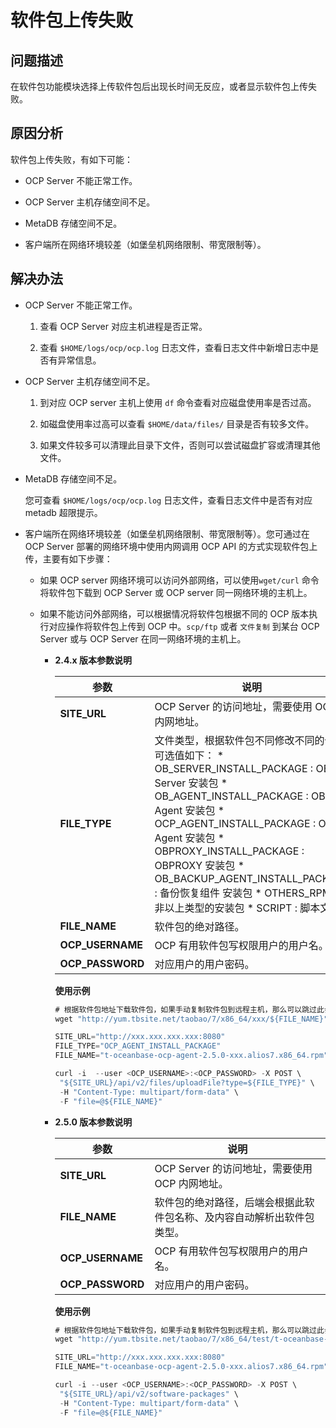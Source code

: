 软件包上传失败
============================



**问题描述**
-----------------------------

在软件包功能模块选择上传软件包后出现长时间无反应，或者显示软件包上传失败。

**原因分析**
-----------------------------

软件包上传失败，有如下可能：

* OCP Server 不能正常工作。



* OCP Server 主机存储空间不足。



* MetaDB 存储空间不足。



* 客户端所在网络环境较差（如堡垒机网络限制、带宽限制等）。






**解决办法**
-----------------------------



* OCP Server 不能正常工作。

  1. 查看 OCP Server 对应主机进程是否正常。



  2. 查看 `$HOME/logs/ocp/ocp.log` 日志文件，查看日志文件中新增日志中是否有异常信息。






* OCP Server 主机存储空间不足。

  1. 到对应 OCP server 主机上使用 `df` 命令查看对应磁盘使用率是否过高。



  2. 如磁盘使用率过高可以查看 `$HOME/data/files/` 目录是否有较多文件。



  3. 如果文件较多可以清理此目录下文件，否则可以尝试磁盘扩容或清理其他文件。






* MetaDB 存储空间不足。

  您可查看 `$HOME/logs/ocp/ocp.log` 日志文件，查看日志文件中是否有对应 metadb 超限提示。


* 客户端所在网络环境较差（如堡垒机网络限制、带宽限制等）。您可通过在 OCP Server 部署的网络环境中使用内网调用 OCP API 的方式实现软件包上传，主要有如下步骤：

  * 如果 OCP server 网络环境可以访问外部网络，可以使用`wget/curl` 命令将软件包下载到 OCP Server 或 OCP server 同一网络环境的主机上。



  * 如果不能访问外部网络，可以根据情况将软件包根据不同的 OCP 版本执行对应操作将软件包上传到 OCP 中。`scp/ftp` 或者 `文件复制` 到某台 OCP Server 或与 OCP Server 在同一网络环境的主机上。

    * **2.4.x 版本参数说明**



      |      **参数**      |                                                                                                                                                                                                                                                                                       **说明**                                                                                                                                                                                                                                                                                       |
      |------------------|------------------------------------------------------------------------------------------------------------------------------------------------------------------------------------------------------------------------------------------------------------------------------------------------------------------------------------------------------------------------------------------------------------------------------------------------------------------------------------------------------------------------------------------------------------------------------------|
      | **SITE_URL**     | OCP Server 的访问地址，需要使用 OCP 内网地址。                                                                                                                                                                                                                                                                                                                                                                                                                                                                                                                                                    |
      | **FILE_TYPE**    | 文件类型，根据软件包不同修改不同的值，可选值如下： * OB_SERVER_INSTALL_PACKAGE : OB Server 安装包   * OB_AGENT_INSTALL_PACKAGE : OB Agent 安装包   * OCP_AGENT_INSTALL_PACKAGE : OCP Agent 安装包   * OBPROXY_INSTALL_PACKAGE : OBPROXY 安装包   * OB_BACKUP_AGENT_INSTALL_PACKAGE : 备份恢复组件 安装包   * OTHERS_RPM : 非以上类型的安装包   * SCRIPT : 脚本文件    |
      | **FILE_NAME**    | 软件包的绝对路径。                                                                                                                                                                                                                                                                                                                                                                                                                                                                                                                                                                          |
      | **OCP_USERNAME** | OCP 有用软件包写权限用户的用户名。                                                                                                                                                                                                                                                                                                                                                                                                                                                                                                                                                                |
      | **OCP_PASSWORD** | 对应用户的用户密码。                                                                                                                                                                                                                                                                                                                                                                                                                                                                                                                                                                         |



      **使用示例**

      ```javascript
      # 根据软件包地址下载软件包，如果手动复制软件包到远程主机，那么可以跳过此步骤.
      wget "http://yum.tbsite.net/taobao/7/x86_64/xxx/${FILE_NAME}"

      SITE_URL="http://xxx.xxx.xxx.xxx:8080"
      FILE_TYPE="OCP_AGENT_INSTALL_PACKAGE"
      FILE_NAME="t-oceanbase-ocp-agent-2.5.0-xxx.alios7.x86_64.rpm"

      curl -i  --user <OCP_USERNAME>:<OCP_PASSWORD> -X POST \
       "${SITE_URL}/api/v2/files/uploadFile?type=${FILE_TYPE}" \
       -H "Content-Type: multipart/form-data" \
       -F "file=@${FILE_NAME}"
      ```



    * **2.5.0 版本参数说明**



      |      **参数**      |               **说明**                |
      |------------------|-------------------------------------|
      | **SITE_URL**     | OCP Server 的访问地址，需要使用 OCP 内网地址。     |
      | **FILE_NAME**    | 软件包的绝对路径，后端会根据此软件包名称、及内容自动解析出软件包类型。 |
      | **OCP_USERNAME** | OCP 有用软件包写权限用户的用户名。                 |
      | **OCP_PASSWORD** | 对应用户的用户密码。                          |



      **使用示例**

      ```javascript
      # 根据软件包地址下载软件包，如果手动复制软件包到远程主机，那么可以跳过此步骤.
      wget "http://yum.tbsite.net/taobao/7/x86_64/test/t-oceanbase-ocp-agent/${FILE_NAME}"

      SITE_URL="http://xxx.xxx.xxx.xxx:8080"
      FILE_NAME="t-oceanbase-ocp-agent-2.5.0-xxx.alios7.x86_64.rpm"

      curl -i --user <OCP_USERNAME>:<OCP_PASSWORD> -X POST \
       "${SITE_URL}/api/v2/software-packages" \
       -H "Content-Type: multipart/form-data" \
       -F "file=@${FILE_NAME}"
      ```
